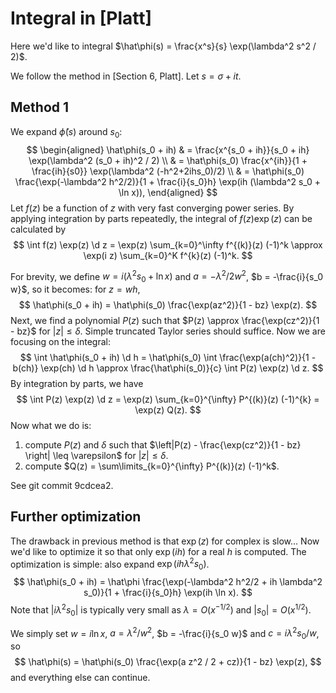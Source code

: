 $\newcommand{\d}{\mathrm{d}}$

# Integral in [Platt]

Here we'd like to integral $\hat\phi(s) = \frac{x^s}{s} \exp(\lambda^2 s^2 / 2)$. 

We follow the method in [Section 6, Platt]. Let $s = \sigma + it$. 

## Method 1

We expand $\hat\phi(s)$ around $s_0$:
$$
\begin{aligned}
\hat\phi(s_0 + ih) & = \frac{x^{s_0 + ih}}{s_0 + ih} \exp(\lambda^2 (s_0 + ih)^2 / 2) \\
 & = \hat\phi(s_0) \frac{x^{ih}}{1 + \frac{ih}{s0}} \exp(\lambda^2 (-h^2+2ihs_0)/2) \\
 & = \hat\phi(s_0) \frac{\exp(-\lambda^2 h^2/2)}{1 + \frac{i}{s_0}h} \exp(ih (\lambda^2 s_0 + \ln x)),
\end{aligned}
$$
Let $f(z)$ be a function of $z$ with very fast converging power series. By applying integration by parts repeatedly, the integral of $f(z) \exp(z)$ can be calculated by
$$
\int f(z) \exp(z) \d z = \exp(z) \sum_{k=0}^\infty f^{(k)}(z) (-1)^k \approx \exp(i z) \sum_{k=0}^K f^{k}(z) (-1)^k.
$$


For brevity, we define $w = i(\lambda^2 s_0 + \ln x)$ and $a = -\lambda^2 / 2w^2$, $b = -\frac{i}{s_0 w}$, so it becomes: for $z = wh$,
$$
\hat\phi(s_0 + ih) = \hat\phi(s_0) \frac{\exp(az^2)}{1 - bz} \exp(z).
$$
Next, we find a polynomial $P(z)$ such that $P(z) \approx \frac{\exp(cz^2)}{1 - bz}$ for $|z| \leq \delta$. Simple truncated Taylor series should suffice. Now we are focusing on the integral:
$$
\int \hat\phi(s_0 + ih) \d h = \hat\phi(s_0) \int \frac{\exp(a(ch)^2)}{1 - b(ch)} \exp(ch) \d h \approx \frac{\hat\phi(s_0)}{c} \int P(z) \exp(z) \d z.
$$
By integration by parts, we have
$$
\int P(z) \exp(z) \d z = \exp(z) \sum_{k=0}^{\infty} P^{(k)}(z) (-1)^{k} = \exp(z) Q(z).
$$
Now what we do is:

1. compute $P(z)$ and $\delta$ such that $\left|P(z) - \frac{\exp(cz^2)}{1 - bz} \right| \leq \varepsilon$ for $|z| \leq \delta$. 
2. compute $Q(z) = \sum\limits_{k=0}^{\infty} P^{(k)}(z) (-1)^k$.

See git commit 9cdcea2. 

## Further optimization

The drawback in previous method is that $\exp(z)$ for complex is slow... Now we'd like to optimize it so that only $\exp(ih)$ for a real $h$ is computed. The optimization is simple: also expand $\exp(ih \lambda^2 s_0)$. 
$$
\hat\phi(s_0 + ih)  = \hat\phi \frac{\exp(-\lambda^2 h^2/2 + ih \lambda^2 s_0)}{1 + \frac{i}{s_0}h} \exp(ih \ln x).
$$
Note that $|i \lambda^2 s_0|$ is typically very small as $\lambda = O(x^{-1/2})$ and $|s_0| = O(x^{1/2})$.

We simply set $w = i \ln x$, $a = \lambda^2 / w^2$, $b = -\frac{i}{s_0 w}$ and $c = i \lambda^2 s_0/w$, so 
$$
\hat\phi(s) = \hat\phi(s_0) \frac{\exp(a z^2 / 2 + cz)}{1 - bz} \exp(z),
$$
and everything else can continue. 

